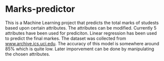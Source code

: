 # Marks-predictor

This is a Machine Learning project that predicts the total marks of studests based upon certain attributes. The attributes can be modified. Currently 5 attributes have been used for prediciton. Linear regression has been used to predict the final markes. The dataset was collected from www.archive.ics.uci.edu. The accuracy of this model is somewhere around 85% which is quite low. Later imporvement can be done by manipulating the chosen attributes.
